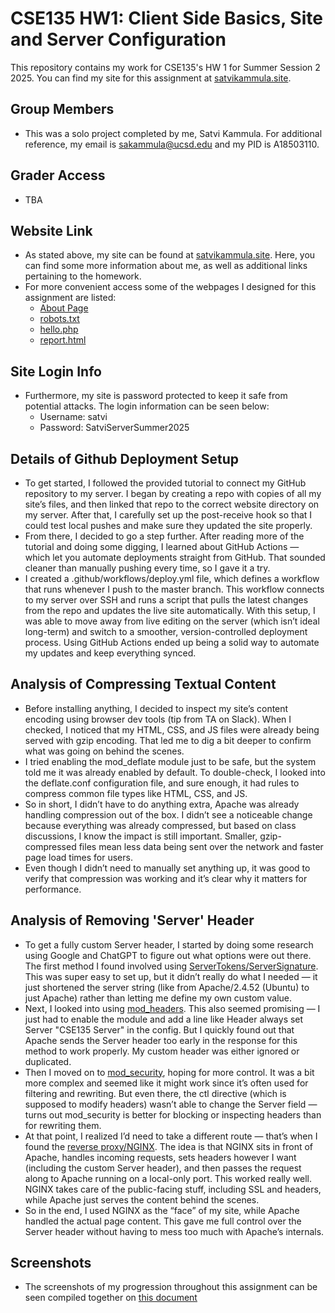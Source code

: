 # CSE135 HW1: Client Side Basics, Site and Server Configuration

This repository contains my work for CSE135's HW 1 for Summer Session 2 2025. You can find my site for this assignment at [satvikammula.site](satvikammula.site).

## Group Members
- This was a solo project completed by me, Satvi Kammula. For additional reference, my email is [sakammula@ucsd.edu](sakammula@ucsd.edu) and my PID is A18503110.

## Grader Access
- TBA

## Website Link
- As stated above, my site can be found at [satvikammula.site](satvikammula.site). Here, you can find some more information about me, as well as additional links pertaining to the homework.
- For more convenient access some of the webpages I designed for this assignment are listed:
  - [About Page](https://satvikammula.site/members/satvikammula.html)
  - [robots.txt](https://satvikammula.site/robots.txt)
  - [hello.php](https://satvikammula.site/hw1/hello.php)
  - [report.html](https://satvikammula.site/hw1/report.html)
 
## Site Login Info
- Furthermore, my site is password protected to keep it safe from potential attacks. The login information can be seen below:
  - Username: satvi
  - Password: SatviServerSummer2025

## Details of Github Deployment Setup
- To get started, I followed the provided tutorial to connect my GitHub repository to my server. I began by creating a repo with copies of all my site’s files, and then linked that repo to the correct website directory on my server. After that, I carefully set up the post-receive hook so that I could test local pushes and make sure they updated the site properly.
- From there, I decided to go a step further. After reading more of the tutorial and doing some digging, I learned about GitHub Actions — which let you automate deployments straight from GitHub. That sounded cleaner than manually pushing every time, so I gave it a try.
- I created a .github/workflows/deploy.yml file, which defines a workflow that runs whenever I push to the master branch. This workflow connects to my server over SSH and runs a script that pulls the latest changes from the repo and updates the live site automatically. With this setup, I was able to move away from live editing on the server (which isn’t ideal long-term) and switch to a smoother, version-controlled deployment process. Using GitHub Actions ended up being a solid way to automate my updates and keep everything synced.
 
## Analysis of Compressing Textual Content
- Before installing anything, I decided to inspect my site’s content encoding using browser dev tools (tip from TA on Slack). When I checked, I noticed that my HTML, CSS, and JS files were already being served with gzip encoding. That led me to dig a bit deeper to confirm what was going on behind the scenes.
- I tried enabling the mod_deflate module just to be safe, but the system told me it was already enabled by default. To double-check, I looked into the deflate.conf configuration file, and sure enough, it had rules to compress common file types like HTML, CSS, and JS.
- So in short, I didn’t have to do anything extra, Apache was already handling compression out of the box. I didn’t see a noticeable change because everything was already compressed, but based on class discussions, I know the impact is still important. Smaller, gzip-compressed files mean less data being sent over the network and faster page load times for users.
- Even though I didn’t need to manually set anything up, it was good to verify that compression was working and it’s clear why it matters for performance.

## Analysis of Removing 'Server' Header
- To get a fully custom Server header, I started by doing some research using Google and ChatGPT to figure out what options were out there. The first method I found involved using [ServerTokens/ServerSignature](https://www.petefreitag.com/blog/servertokens-serversignature/). This was super easy to set up, but it didn’t really do what I needed — it just shortened the server string (like from Apache/2.4.52 (Ubuntu) to just Apache) rather than letting me define my own custom value.
- Next, I looked into using [mod_headers](https://publib.boulder.ibm.com/httpserv/manual70/mod/mod_headers.html). This also seemed promising — I just had to enable the module and add a line like Header always set Server "CSE135 Server" in the config. But I quickly found out that Apache sends the Server header too early in the response for this method to work properly. My custom header was either ignored or duplicated.
- Then I moved on to [mod_security](https://www.howtoforge.com/changing-apache-server-name-to-whatever-you-want-with-mod_security-on-debian-6), hoping for more control. It was a bit more complex and seemed like it might work since it’s often used for filtering and rewriting. But even there, the ctl directive (which is supposed to modify headers) wasn’t able to change the Server field — turns out mod_security is better for blocking or inspecting headers than for rewriting them.
- At that point, I realized I’d need to take a different route — that’s when I found the [reverse proxy/NGINX](https://www.youtube.com/watch?v=1fBNOXcYHGQ). The idea is that NGINX sits in front of Apache, handles incoming requests, sets headers however I want (including the custom Server header), and then passes the request along to Apache running on a local-only port. This worked really well. NGINX takes care of the public-facing stuff, including SSL and headers, while Apache just serves the content behind the scenes.
- So in the end, I used NGINX as the “face” of my site, while Apache handled the actual page content. This gave me full control over the Server header without having to mess too much with Apache’s internals.

## Screenshots
- The screenshots of my progression throughout this assignment can be seen compiled together on [this document](https://docs.google.com/document/d/1e1FDihxFZzzUfC-oeeJLDgEEoBk-GjXkfkaM0JUvfWk/edit?usp=sharing)
